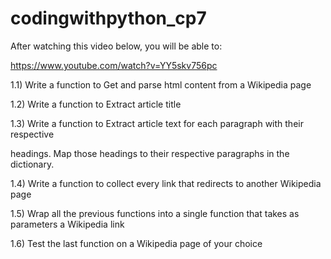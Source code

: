 # codingwithpython_cp7

After watching this video below, you will be able to:

https://www.youtube.com/watch?v=YY5skv756pc

1.1) Write a function to Get and parse html content from a Wikipedia page

1.2) Write a function to Extract article title

1.3) Write a function to Extract article text for each paragraph with their respective

headings. Map those headings to their respective paragraphs in the dictionary.

1.4) Write a function to collect every link that redirects to another Wikipedia page

1.5) Wrap all the previous functions into a single function that takes as parameters a Wikipedia link

1.6) Test the last function on a Wikipedia page of your choice

